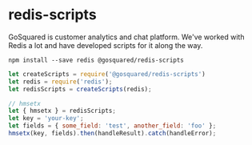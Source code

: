 # redis-scripts
GoSquared is customer analytics and chat platform. We've worked with Redis a lot and have developed scripts for it along the way.

    npm install --save redis @gosquared/redis-scripts

```javascript
let createScripts = require('@gosquared/redis-scripts')
let redis = require('redis');
let redisScripts = createScripts(redis);

// hmsetx
let { hmsetx } = redisScripts;
let key = 'your-key';
let fields = { some_field: 'test', another_field: 'foo' };
hmsetx(key, fields).then(handleResult).catch(handleError); 
```
